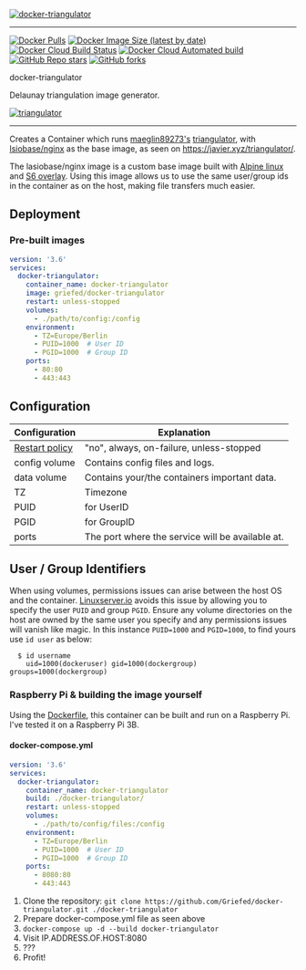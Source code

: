 [![docker-triangulator](https://i.griefed.de/images/2020/11/07/triangulator.png)](https://github.com/maeglin89273/triangulator)

---

[![Docker Pulls](https://img.shields.io/docker/pulls/griefed/triangulator?style=flat-square)](https://hub.docker.com/repository/docker/griefed/triangulator)
[![Docker Image Size (latest by date)](https://img.shields.io/docker/image-size/griefed/triangulator?label=Image%20size&sort=date&style=flat-square)](https://hub.docker.com/repository/docker/griefed/triangulator)
[![Docker Cloud Build Status](https://img.shields.io/docker/cloud/build/griefed/triangulator?label=Docker%20build&style=flat-square)](https://hub.docker.com/repository/docker/griefed/triangulator)
[![Docker Cloud Automated build](https://img.shields.io/docker/cloud/automated/griefed/triangulator?label=Docker%20build&style=flat-square)](https://hub.docker.com/repository/docker/griefed/triangulator)
[![GitHub Repo stars](https://img.shields.io/github/stars/Griefed/docker-triangulator?label=GitHub%20Stars&style=social)](https://github.com/Griefed/docker-triangulator)
[![GitHub forks](https://img.shields.io/github/forks/Griefed/docker-triangulator?label=GitHub%20Forks&style=social)](https://github.com/Griefed/docker-triangulator)

docker-triangulator

Delaunay triangulation image generator.

[![triangulator](https://i.griefed.de/images/2020/11/07/image.png)](https://github.com/maeglin89273/triangulator)

---

Creates a Container which runs [maeglin89273's](https://github.com/maeglin89273) [triangulator](https://github.com/maeglin89273/triangulator), with [lsiobase/nginx](https://hub.docker.com/r/lsiobase/nginx) as the base image, as seen on https://javier.xyz/triangulator/.

The lasiobase/nginx image is a custom base image built with [Alpine linux](https://alpinelinux.org/) and [S6 overlay](https://github.com/just-containers/s6-overlay).
Using this image allows us to use the same user/group ids in the container as on the host, making file transfers much easier.

## Deployment

### Pre-built images

```docker-compose.yml
version: '3.6'
services:
  docker-triangulator:
    container_name: docker-triangulator
    image: griefed/docker-triangulator
    restart: unless-stopped
    volumes:
      - ./path/to/config:/config
    environment:
      - TZ=Europe/Berlin
      - PUID=1000  # User ID
      - PGID=1000  # Group ID
    ports:
      - 80:80
      - 443:443
```

## Configuration

Configuration | Explanation
------------ | -------------
[Restart policy](https://docs.docker.com/compose/compose-file/#restart) | "no", always, on-failure, unless-stopped
config volume | Contains config files and logs.
data volume | Contains your/the containers important data.
TZ | Timezone
PUID | for UserID
PGID | for GroupID
ports | The port where the service will be available at.

## User / Group Identifiers

When using volumes, permissions issues can arise between the host OS and the container. [Linuxserver.io](https://www.linuxserver.io/) avoids this issue by allowing you to specify the user `PUID` and group `PGID`.
Ensure any volume directories on the host are owned by the same user you specify and any permissions issues will vanish like magic.
In this instance `PUID=1000` and `PGID=1000`, to find yours use `id user` as below:

```
  $ id username
    uid=1000(dockeruser) gid=1000(dockergroup) groups=1000(dockergroup)
```

### Raspberry Pi & building the image yourself

Using the [Dockerfile](https://github.com/Griefed/docker-triangulator/Dockerfile), this container can be built and run on a Raspberry Pi.
I've tested it on a Raspberry Pi 3B.

#### docker-compose.yml

```docker-compose.yml
version: '3.6'
services:
  docker-triangulator:
    container_name: docker-triangulator
    build: ./docker-triangulator/
    restart: unless-stopped
    volumes:
      - ./path/to/config/files:/config
    environment:
      - TZ=Europe/Berlin
      - PUID=1000  # User ID
      - PGID=1000  # Group ID
    ports:
      - 8080:80
      - 443:443
```

1. Clone the repository: `git clone https://github.com/Griefed/docker-triangulator.git ./docker-triangulator`
1. Prepare docker-compose.yml file as seen above
1. `docker-compose up -d --build docker-triangulator`
1. Visit IP.ADDRESS.OF.HOST:8080
1. ???
1. Profit!